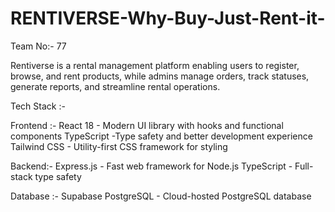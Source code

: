 # RENTIVERSE-Why-Buy-Just-Rent-it-
Team No:- 77

Rentiverse is a rental management platform enabling users to register, browse, and rent products, while admins manage orders, track statuses, generate reports, and streamline rental operations.

Tech Stack :-

Frontend :- 
React 18 - Modern UI library with hooks and functional components
TypeScript -Type safety and better development experience
Tailwind CSS - Utility-first CSS framework for styling

Backend:-
Express.js - Fast web framework for Node.js
TypeScript - Full-stack type safety

Database :-
Supabase PostgreSQL - Cloud-hosted PostgreSQL database
